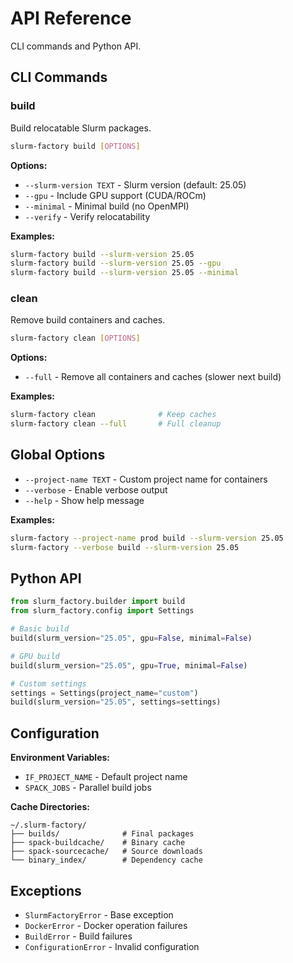 # API Reference

CLI commands and Python API.

## CLI Commands

### build

Build relocatable Slurm packages.

```bash
slurm-factory build [OPTIONS]
```

**Options:**
- `--slurm-version TEXT` - Slurm version (default: 25.05)
- `--gpu` - Include GPU support (CUDA/ROCm)
- `--minimal` - Minimal build (no OpenMPI)
- `--verify` - Verify relocatability

**Examples:**
```bash
slurm-factory build --slurm-version 25.05
slurm-factory build --slurm-version 25.05 --gpu
slurm-factory build --slurm-version 25.05 --minimal
```

### clean

Remove build containers and caches.

```bash
slurm-factory clean [OPTIONS]
```

**Options:**
- `--full` - Remove all containers and caches (slower next build)

**Examples:**
```bash
slurm-factory clean              # Keep caches
slurm-factory clean --full       # Full cleanup
```

## Global Options

- `--project-name TEXT` - Custom project name for containers
- `--verbose` - Enable verbose output
- `--help` - Show help message

**Examples:**
```bash
slurm-factory --project-name prod build --slurm-version 25.05
slurm-factory --verbose build --slurm-version 25.05
```

## Python API

```python
from slurm_factory.builder import build
from slurm_factory.config import Settings

# Basic build
build(slurm_version="25.05", gpu=False, minimal=False)

# GPU build
build(slurm_version="25.05", gpu=True, minimal=False)

# Custom settings
settings = Settings(project_name="custom")
build(slurm_version="25.05", settings=settings)
```

## Configuration

**Environment Variables:**
- `IF_PROJECT_NAME` - Default project name
- `SPACK_JOBS` - Parallel build jobs

**Cache Directories:**
```
~/.slurm-factory/
├── builds/              # Final packages
├── spack-buildcache/    # Binary cache
├── spack-sourcecache/   # Source downloads
└── binary_index/        # Dependency cache
```

## Exceptions

- `SlurmFactoryError` - Base exception
- `DockerError` - Docker operation failures
- `BuildError` - Build failures
- `ConfigurationError` - Invalid configuration
